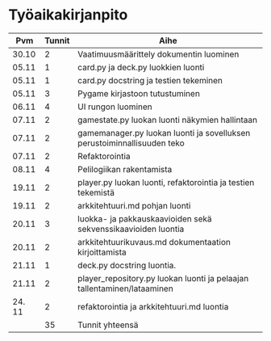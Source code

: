 # Työaikakirjanpito

| Pvm    | Tunnit | Aihe                                                                    |
| ------ | ------ | ----------------------------------------------------------------------- |
| 30.10  | 2      | Vaatimuusmäärittely dokumentin luominen                                 |
| 05.11  | 1      | card.py ja deck.py luokkien luonti                                      |
| 05.11  | 1      | card.py docstring ja testien tekeminen                                  |
| 05.11  | 3      | Pygame kirjastoon tutustuminen                                          |
| 06.11  | 4      | UI rungon luominen                                                      |
| 07.11  | 2      | gamestate.py luokan luonti näkymien hallintaan                          |
| 07.11  | 2      | gamemanager.py luokan luonti ja sovelluksen perustoiminnallisuuden teko |
| 07.11  | 2      | Refaktorointia                                                          |
| 08.11  | 4      | Pelilogiikan rakentamista                                               |
| 19.11  | 2      | player.py luokan luonti, refaktorointia ja testien tekemistä            |
| 19.11  | 2      | arkkitehtuuri.md pohjan luonti                                          |
| 20.11  | 3      | luokka- ja pakkauskaavioiden sekä sekvenssikaavioiden luontia           |
| 20.11  | 2      | arkkitehtuurikuvaus.md dokumentaation kirjoittamista                    |
| 21.11  | 1      | deck.py docstring luontia.                                              |
| 21.11  | 2      | player_repository.py luokan luonti ja pelaajan tallentaminen/lataaminen |
| 24. 11 | 2      | refaktorointia ja arkkitehtuuri.md luontia                              |
|        | 35     | Tunnit yhteensä                                                         |
